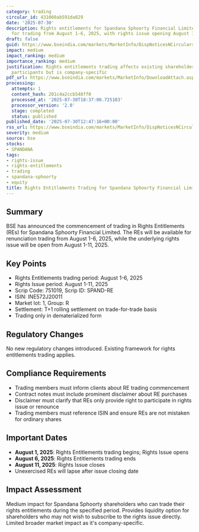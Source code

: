 ```yaml
---
category: trading
circular_id: 431060ab591da829
date: '2025-07-30'
description: Rights entitlements for Spandana Sphoorty Financial Limited will be available
  for trading from August 1-6, 2025, with rights issue opening August 1-11, 2025.
draft: false
guid: https://www.bseindia.com/markets/MarketInfo/DispNoticesNCirculars.aspx?Noticeid={B16A62BF-E83A-49FF-979E-EF489E355A37}&noticeno=20250730-39&dt=07/30/2025&icount=39&totcount=59&flag=0
impact: medium
impact_ranking: medium
importance_ranking: medium
justification: Rights entitlements trading affects existing shareholders and market
  participants but is company-specific
pdf_url: https://www.bseindia.com/markets/MarketInfo/DownloadAttach.aspx?id=20250730-39&attachedId=
processing:
  attempts: 1
  content_hash: 201c4a2ccb548ff0
  processed_at: '2025-07-30T18:37:00.725103'
  processor_version: '2.0'
  stage: completed
  status: published
published_date: '2025-07-30T12:47:16+00:00'
rss_url: https://www.bseindia.com/markets/MarketInfo/DispNoticesNCirculars.aspx?Noticeid={B16A62BF-E83A-49FF-979E-EF489E355A37}&noticeno=20250730-39&dt=07/30/2025&icount=39&totcount=59&flag=0
severity: medium
source: bse
stocks:
- SPANDANA
tags:
- rights-issue
- rights-entitlements
- trading
- spandana-sphoorty
- equity
title: Rights Entitlements Trading for Spandana Sphoorty Financial Limited
---
```


## Summary

BSE has announced the commencement of trading in Rights Entitlements (REs) for Spandana Sphoorty Financial Limited. The REs will be available for renunciation trading from August 1-6, 2025, while the underlying rights issue will be open from August 1-11, 2025.

## Key Points

- Rights Entitlements trading period: August 1-6, 2025
- Rights Issue period: August 1-11, 2025
- Scrip Code: 751019, Scrip ID: SPAND-RE
- ISIN: INE572J20011
- Market lot: 1, Group: R
- Settlement: T+1 rolling settlement on trade-for-trade basis
- Trading only in dematerialized form

## Regulatory Changes

No new regulatory changes introduced. Existing framework for rights entitlements trading applies.

## Compliance Requirements

- Trading members must inform clients about RE trading commencement
- Contract notes must include prominent disclaimer about RE purchases
- Disclaimer must clarify that REs only provide right to participate in rights issue or renounce
- Trading members must reference ISIN and ensure REs are not mistaken for ordinary shares

## Important Dates

- **August 1, 2025**: Rights Entitlements trading begins; Rights Issue opens
- **August 6, 2025**: Rights Entitlements trading ends
- **August 11, 2025**: Rights Issue closes
- Unexercised REs will lapse after issue closing date

## Impact Assessment

Medium impact for Spandana Sphoorty shareholders who can trade their rights entitlements during the specified period. Provides liquidity option for shareholders who may not wish to subscribe to the rights issue directly. Limited broader market impact as it's company-specific.